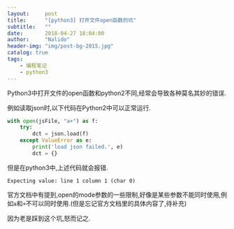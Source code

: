 ```yaml
---
layout:     post
title:      "[python3] 打开文件open函数的坑"
subtitle:   ""
date:       2018-04-27 18:04:00
author:     "Nalido"
header-img: "img/post-bg-2015.jpg"
catalog: true
tags:
    - 编程笔记
    - python3
---
```


Python3中打开文件的open函数和python2不同,经常会导致各种莫名其妙的错误.

例如读取json时,以下代码在Python2中可以正常运行.
~~~~~~~python
with open(jsFile, "a+") as f:
    try:
        dct = json.load(f)
    except ValueError as e:
        print('load json failed.', e)
        dct = {}
~~~~~~~

但是在python3中,上述代码就会报错.
~~~~~~~
Expecting value: line 1 column 1 (char 0)
~~~~~~~

官方文档中有提到,open的mode参数的一些限制,好像是某些参数不能同时使用,例如`a`和`+`不可以同时使用.(但是忘记官方文档里的具体内容了,待补充)

因为老是踩到这个坑,怒而记之.

